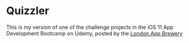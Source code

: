 # Quizzler
This is my version of one of the challenge projects in the iOS 11 App Development Bootcamp on Udemy, posted by the [London App Brewery](https://www.appbrewery.co) 

